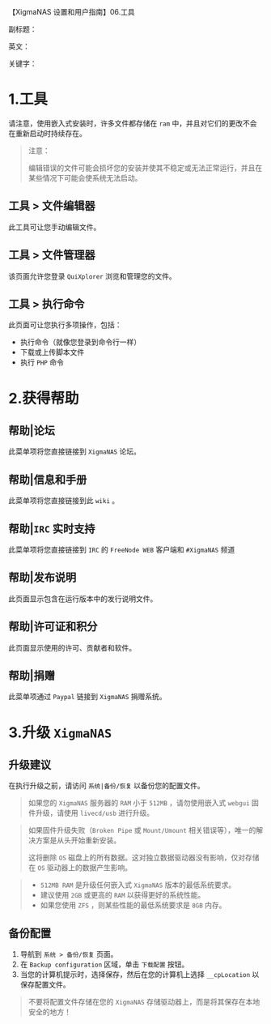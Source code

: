 【XigmaNAS 设置和用户指南】06.工具

副标题：

英文：

关键字：



# 1.工具

请注意，使用嵌入式安装时，许多文件都存储在 `ram` 中，并且对它们的更改不会在重新启动时持续存在。

> 注意：
>
> 编辑错误的文件可能会损坏您的安装并使其不稳定或无法正常运行，并且在某些情况下可能会使系统无法启动。



## 工具 > 文件编辑器

此工具可让您手动编辑文件。



## 工具 > 文件管理器

该页面允许您登录 `QuiXplorer` 浏览和管理您的文件。



## 工具 > 执行命令

此页面可让您执行多项操作，包括：

- 执行命令（就像您登录到命令行一样）
- 下载或上传脚本文件
- 执行 `PHP` 命令



# 2.获得帮助

## 帮助|论坛

此菜单项将您直接链接到 `XigmaNAS` 论坛。



## 帮助|信息和手册

此菜单项将您直接链接到此 `wiki` 。



## 帮助|`IRC` 实时支持

此菜单项将您直接链接到 `IRC` 的 `FreeNode WEB` 客户端和 `#XigmaNAS` 频道



## 帮助|发布说明

此页面显示包含在运行版本中的发行说明文件。



## 帮助|许可证和积分

此页面显示使用的许可、贡献者和软件。



## 帮助|捐赠

此菜单项通过 `Paypal` 链接到 `XigmaNAS` 捐赠系统。





# 3.升级 `XigmaNAS`

## 升级建议

在执行升级之前，请访问 `系统|备份/恢复` 以备份您的配置文件。

>  如果您的 `XigmaNAS` 服务器的 `RAM` 小于 `512MB` ，请勿使用嵌入式 `webgui` 固件升级，请使用 `livecd/usb` 进行升级。



> 如果固件升级失败（`Broken Pipe` 或 `Mount/Umount` 相关错误等），唯一的解决方案是从头开始重新安装。
>
> 这将删除 `OS` 磁盘上的所有数据。这对独立数据驱动器没有影响，仅对存储在 `OS` 驱动器上的数据产生影响。



> * `512MB RAM` 是升级任何嵌入式 `XigmaNAS` 版本的最低系统要求。
> * 建议使用 `2GB` 或更高的 `RAM` 以获得更好的系统性能。
> * 如果您使用 `ZFS` ，则某些性能的最低系统要求是 `8GB` 内存。



## 备份配置

1. 导航到 `系统 > 备份/恢复` 页面。
2. 在 `Backup configuration` 区域，单击 `下载配置` 按钮。
3. 当您的计算机提示时，选择保存，然后在您的计算机上选择 `__cpLocation` 以保存配置文件。



> 不要将配置文件存储在您的 `XigmaNAS` 存储驱动器上，而是将其保存在本地安全的地方！